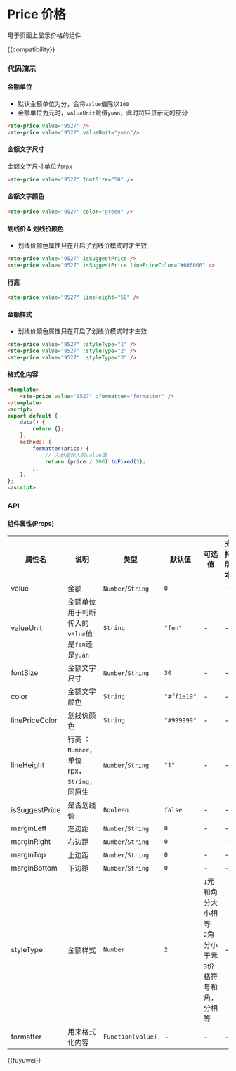 # Price 价格

用于页面上显示价格的组件

{{compatibility}}

### 代码演示
#### 金额单位
- 默认金额单位为分，会将`value`值除以`100`
- 金额单位为元时，`valueUnit`赋值`yuan`，此时将只显示元的部分
```html
<ste-price value="9527" />
<ste-price value="9527" valueUnit="yuan"/>
```

#### 金额文字尺寸
金额文字尺寸单位为`rpx`
```html
<ste-price value="9527" fontSize="50" />
```

#### 金额文字颜色
```html
<ste-price value="9527" color="green" />
```

#### 划线价 & 划线价颜色
- 划线价颜色属性只在开启了划线价模式时才生效
```html
<ste-price value="9527" isSuggestPrice />
<ste-price value="9527" isSuggestPrice linePriceColor="#666666" />
```

#### 行高
```html
<ste-price value="9527" lineHeight="50" />
```

#### 金额样式
- 划线价颜色属性只在开启了划线价模式时才生效
```html
<ste-price value="9527" :styleType="1" />
<ste-price value="9527" :styleType="2" />
<ste-price value="9527" :styleType="3" />
```

#### 格式化内容
```html
<template>
	<ste-price value="9527" :formatter="formatter" />
</template>
<script>
export default {
	data() {
		return {};
	},
	methods: {
		formatter(price) {
			// 入参是传入的value值
			return (price / 100).toFixed(3);
		},
	},
};
</script>
```

### API
#### 组件属性(Props)

| 属性名				| 说明																						| 类型								| 默认值				| 可选值																												| 支持版本	|
| ---						| ---																						| ---								| ---					| ---																													| ---			|
| value					| 金额																						| `Number`/`String`	| `0`					| -																														| -				|
| valueUnit			| 金额单位 用于判断传入的`value`值是`fen`还是`yuan`	| `String`					| `"fen"`			| -																														| -				|
| fontSize			| 金额文字尺寸																		| `Number`/`String`	| `30`				| -																														| -				|
| color					| 金额文字颜色																		| `String`					| `"#ff1e19"`	| -																														| -				|
| linePriceColor| 划线价颜色																			| `String`					| `"#999999"`	| -																														| -				|
| lineHeight		| 行高	：`Number`，单位rpx，`String`，同原生				| `Number`/`String`	| `"1"`				| -																														| -				|
| isSuggestPrice| 是否划线价																			| `Boolean`					| `false`			| -																														| -				|
| marginLeft		| 左边距																					| `Number`/`String`	| `0`					| -																														| -				|
| marginRight		| 右边距																					| `Number`/`String`	| `0`					| -																														| -				|
| marginTop			| 上边距																					| `Number`/`String`	| `0`					| -																														| -				|
| marginBottom	| 下边距																					| `Number`/`String`	| `0`					| -																														| -				|
| styleType			| 金额样式																				| `Number`					| `2`					| `1`元和角分大小相等<br/>`2`角分小于元<br/>`3`价格符号和角，分相等	| -				|
| formatter			| 用来格式化内容																	| `Function(value)`	| -						| -																														| -				|

{{fuyuwei}}